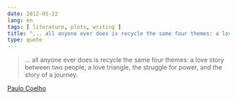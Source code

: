 ```yaml
---
date: 2012-01-22
lang: en
tags: [ literature, plots, writing ]
title: "... all anyone ever does is recycle the same four themes: a love story"
type: quote
---
```


> ... all anyone ever does is recycle the same four themes: a love story
> between two people, a love triangle, the struggle for power, and the
> story of a journey.

[Paulo Coelho](http://paulocoelhoblog.com/2012/01/20/welcome-to-pirate-my-books/)

